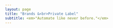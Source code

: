 ```yaml
---
layout: page
title: "Brands &<br>Private Label"
subtitle: <em>"Automate like never before."</em>
---
```

